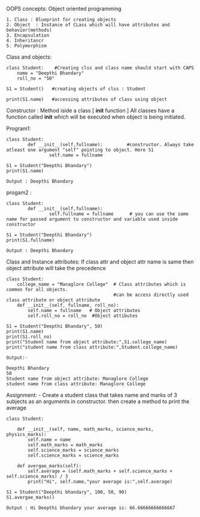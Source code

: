 OOPS concepts: Object oriented programming


    1. Class : Blueprint for creating objects
    2. Object  : Instance of CLass which will have attributes and behavior(methods)
    3. Encapsulation
    4. Inheritancr
    5. Polymorphism


Class and objects: 

    class Student:    #Creating clss and class name should start with CAPS 
        name = "Deepthi Bhandary"
        roll_no = "50"
    
    S1 = Student()   #creating objects of clss : Student
    
    print(S1.name)   #accessing attributes of class using object

Constructor : Method iside a class [ __init__ function ]
All classes have a function called __init__ which will be executed when object is being initiated.

Program1:

    class Student:
            def __init__(self,fullname):         #constructor. Always take atleast one argument "self" pointing to object. Here S1
                    self.name = fullname         
                
    S1 = Student("Deepthi Bhandary")
    print(S1.name)

    Output : Deepthi Bhandary 


progam2 : 

    class Student:
            def __init__(self,fullname):
                    self.fullname = fullname      # you can use the same name for passed argument to constructor and variable used inside constructor
                
    S1 = Student("Deepthi Bhandary")
    print(S1.fullname)

    Output : Deepthi Bhandary


Class and Instance attributes: If class attr and object attr name is same then object attribute will take the precedence

    class Student:
        college_name = "Managlore College"  # Class attributes which is common for all objects. 
                                            #can be access directly used class attribute or object attribute
        def __init__(self, fullname, roll_no):
            self.name = fullname   # Object attributes
            self.roll_no = roll_no  #Object attibutes
                    
    S1 = Student("Deepthi Bhandary", 50)
    print(S1.name)
    print(S1.roll_no)
    print("Student name from object attribute:",S1.college_name)
    print("student name from class attribute:",Student.college_name)

    Output:-

    Deepthi Bhandary
    50
    Student name from object attribute: Managlore College
    student name from class attribute: Managlore College


Assignment: - Create a student class that takes name and marks of 3 subjects as an arguments in constructor. then create a method to print the average

    class Student:
    
        def __init__(self, name, math_marks, science_marks, physics_marks):
            self.name = name
            self.math_marks = math_marks
            self.science_marks = science_marks
            self.science_marks = science_marks
    
        def avergae_marks(self):
            self.average = (self.math_marks + self.science_marks + self.science_marks) / 3
            print("Hi", self.name,"your average is:",self.average)
        
    S1 = Student("Deepthi bhandary", 100, 50, 90)
    S1.avergae_marks()

    Output : Hi Deepthi bhandary your average is: 66.66666666666667




